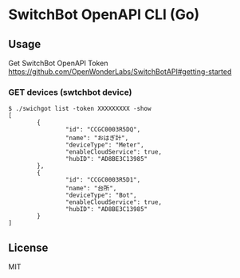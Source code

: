 # SwitchBot OpenAPI CLI (Go)

## Usage
Get SwitchBot OpenAPI Token
https://github.com/OpenWonderLabs/SwitchBotAPI#getting-started
### GET devices (swtchbot device)
```
$ ./swichgot list -token XXXXXXXXX -show
[
        {
                "id": "CCGC0003R5DQ",
                "name": "おはぎ計",
                "deviceType": "Meter",
                "enableCloudService": true,
                "hubID": "AD8BE3C13985"
        },
        {
                "id": "CCGC0003R5D1",
                "name": "台所",
                "deviceType": "Bot",
                "enableCloudService": true,
                "hubID": "AD8BE3C13985"
        }
]
```
## License
MIT

